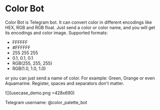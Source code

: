 Color Bot
======

Color Bot is Telegram bot.
It can convert color in different encodings like HEX, RGB and RGB float.
Just send a color or color name, and you will get its encodings and color image.
Supported formats: 
- FFFFFF
- \#FFFFFF
- 255 255 255
- 0.1, 0.1, 0.1
- RGB(255, 255, 255)
- RGB(1.0, 1.0, 1.0)

or you can just send a name of color. For example: Green, Orange or even Aquamarine. 
Register, spaces and separators don't matter.

![](usecase_demo.png =428x690)

Telegram username: @color_palette_bot